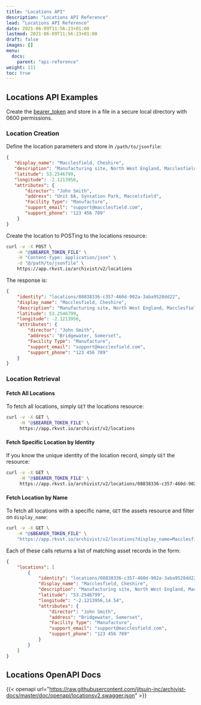 ```yaml
---
title: "Locations API"
description: "Locations API Reference"
lead: "Locations API Reference"
date: 2021-06-09T11:56:23+01:00
lastmod: 2021-06-09T11:56:23+01:00
draft: false
images: []
menu: 
  docs:
    parent: "api-reference"
weight: 111
toc: true
---
```


## Locations API Examples

Create the [bearer_token](../../setup-and-administration/getting-access-tokens-using-app-registrations) and store in a file in a secure local directory with 0600 permissions.

### Location Creation

Define the location parameters and store in `/path/to/jsonfile`:

```json
{
   "display_name": "Macclesfield, Cheshire",
   "description": "Manufacturing site, North West England, Macclesfield, Cheshire",
   "latitude": 53.2546799,
   "longitude": -2.1213956,
   "attributes": {
       "director": "John Smith",
       "address": "Unit 6A, Synsation Park, Maccelsfield",
       "Facility Type": "Manufacture",
       "support_email": "support@macclesfield.com",
       "support_phone": "123 456 789"
    }
}
```

Create the location to POSTing to the locations resource:

```bash
curl -v -X POST \
    -H "@$BEARER_TOKEN_FILE" \
    -H "Content-type: application/json" \
    -d "@/path/to/jsonfile" \
    https://app.rkvst.io/archivist/v2/locations
```

The response is:

```json
{
    "identity": "locations/08838336-c357-460d-902a-3aba9528dd22",
    "display_name": "Macclesfield, Cheshire",
    "description": "Manufacturing site, North West England, Macclesfield, Cheshire",
    "latitude": 53.2546799,
    "longitude": -2.1213956,
    "attributes": {
        "director": "John Smith",
        "address": "Bridgewater, Somerset",
        "Facility Type": "Manufacture",
        "support_email": "support@macclesfield.com",
        "support_phone": "123 456 789"
    }
}
```

### Location Retrieval


#### Fetch All Locations
To fetch all locations, simply `GET` the locations resource:

```bash
curl -v -X GET \
     -H "@$BEARER_TOKEN_FILE" \
     https://app.rkvst.io/archivist/v2/locations
```

#### Fetch Specific Location by Identity

If you know the unique identity of the location record, simply `GET` the resource:

```bash
curl -v -X GET \
     -H "@$BEARER_TOKEN_FILE" \
     https://app.rkvst.io/archivist/v2/locations/08838336-c357-460d-902a-3aba9528dd22
```

#### Fetch Location by Name

To fetch all locations with a specific name, `GET` the assets resource and filter on `display_name`:

```bash
curl -v -X GET \
    -H "@$BEARER_TOKEN_FILE" \
    "https://app.rkvst.io/archivist/v2/locations?display_name=Macclesfield%2C%20Cheshire"
```

Each of these calls returns a list of matching asset records in the form:

```json
{
    "locations": [
        {
            "identity": "locations/08838336-c357-460d-902a-3aba9528dd22",
            "display_name": "Macclesfield, Cheshire",
            "description": "Manufacturing site, North West England, Macclesfield, Cheshire",
            "latitude": "53.2546799",
            "longitude": "-2.1213956,14.54",
            "attributes": {
                "director": "John Smith",
                "address": "Bridgewater, Somerset",
                "Facility Type": "Manufacture",
                "support_email": "support@macclesfield.com",
                "support_phone": "123 456 789"
            }
        }
    ]
}
```

## Locations OpenAPI Docs

{{< openapi url="https://raw.githubusercontent.com/jitsuin-inc/archivist-docs/master/doc/openapi/locationsv2.swagger.json" >}}
